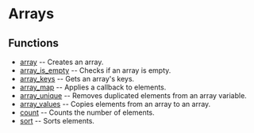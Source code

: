# Arrays
## Functions
* [array](array/array.sh.md) -- Creates an array.
* [array_is_empty](array/array_is_empty.sh.md) -- Checks if an array is empty.
* [array_keys](array/array_keys.sh.md) -- Gets an array's keys.
* [array_map](array/array_map.sh.md) -- Applies a callback to elements.
* [array_unique](array/array_unique.sh.md) -- Removes duplicated elements from an array variable.
* [array_values](array/array_values.sh.md) -- Copies elements from an array to an array.
* [count](array/count.sh.md) -- Counts the number of elements.
* [sort](array/sort.sh.md) -- Sorts elements.
